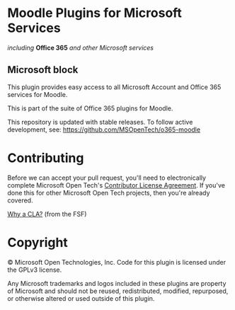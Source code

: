 # Moodle Plugins for Microsoft Services
*including* **Office 365** *and other Microsoft services*

## Microsoft block

This plugin provides easy access to all Microsoft Account and Office 365 services for Moodle.

This is part of the suite of Office 365 plugins for Moodle.

This repository is updated with stable releases. To follow active development, see: https://github.com/MSOpenTech/o365-moodle

# Contributing

Before we can accept your pull request, you'll need to electronically complete Microsoft Open Tech's [Contributor License Agreement](https://cla.msopentech.com/). If you've done this for other Microsoft Open Tech projects, then you're already covered.

[Why a CLA?](https://www.gnu.org/licenses/why-assign.html) (from the FSF)

# Copyright

&copy; Microsoft Open Technologies, Inc.  Code for this plugin is licensed under the GPLv3 license.

Any Microsoft trademarks and logos included in these plugins are property of Microsoft and should not be reused, redistributed, modified, repurposed, or otherwise altered or used outside of this plugin.